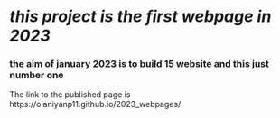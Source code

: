 <h1>

<i>
this project is the first webpage in 2023

</i>
</h1>
<h3> 
the aim of january 2023 is to build 15 website and this just number one
</h3>
The link to the published page is
https://olaniyanp11.github.io/2023_webpages/


